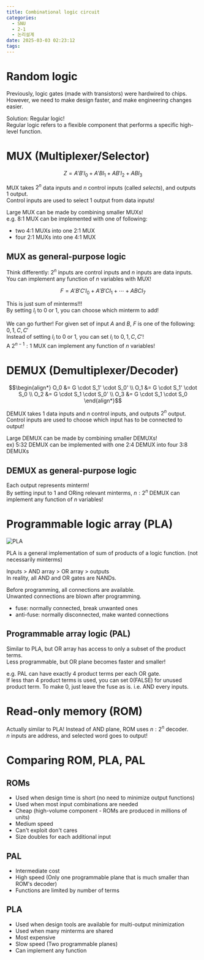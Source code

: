 ```yaml
---
title: Combinational logic circuit
categories:
  - SNU
  - 2-1
  - 논리설계
date: 2025-03-03 02:23:12
tags:
---
```


# Random logic

Previously, logic gates (made with transistors) were hardwired to chips.  
However, we need to make design faster, and make engineering changes easier.

Solution: Regular logic!  
Regular logic refers to a flexible component that performs a specific high-level function.

# MUX (Multiplexer/Selector)

$$Z = A'B'I_0 + A'BI_1 + AB'I_2 + ABI_3$$

MUX takes $2^n$ data inputs and $n$ control inputs (called *selects*), and outputs 1 output.  
Control inputs are used to select 1 output from data inputs!

Large MUX can be made by combining smaller MUXs!  
e.g. 8:1 MUX can be implemented with one of following:

- two 4:1 MUXs into one 2:1 MUX
- four 2:1 MUXs into one 4:1 MUX

## MUX as general-purpose logic

Think differently: $2^n$ inputs are control inputs and $n$ inputs are data inputs.  
You can implement any function of $n$ variables with MUX!

$$F = A'B'C'I_0 + A'B'CI_1 + \cdots + ABCI_7$$

This is just sum of minterms!!!  
By setting $I_i$ to 0 or 1, you can choose which minterm to add!

We can go further! For given set of input $A$ and $B$, $F$ is one of the following: $0, 1, C, C'$  
Instead of setting $I_i$ to 0 or 1, you can set $I_i$ to $0, 1, C, C'$!  
A $2^{n-1}:1$ MUX can implement any function of $n$ variables!

# DEMUX (Demultiplexer/Decoder)

$$\begin{align*}
O_0 &= G \cdot S_1' \cdot S_0' \\
O_1 &= G \cdot S_1' \cdot S_0 \\
O_2 &= G \cdot S_1 \cdot S_0' \\
O_3 &= G \cdot S_1 \cdot S_0
\end{align*}$$

DEMUX takes 1 data inputs and $n$ control inputs, and outputs $2^n$ output.  
Control inputs are used to choose which input has to be connected to output!

Large DEMUX can be made by combining smaller DEMUXs!  
ex) 5:32 DEMUX can be implemented with one 2:4 DEMUX into four 3:8 DEMUXs

## DEMUX as general-purpose logic

Each output represents minterm!  
By setting input to 1 and ORing relevant minterms, $n:2^n$ DEMUX can implement any function of $n$ variables!

# Programmable logic array (PLA)

![PLA](/images/SNU/2-1/논리설계/PLA.svg)

PLA is a general implementation of sum of products of a logic function. (not necessarily minterms)

Inputs > AND array > OR array > outputs  
In reality, all AND and OR gates are NANDs.

Before programming, all connections are available.  
Unwanted connections are blown after programming.

- fuse: normally connected, break unwanted ones
- anti-fuse: normally disconnected, make wanted connections

## Programmable array logic (PAL)

Similar to PLA, but OR array has access to only a subset of the product terms.  
Less programmable, but OR plane becomes faster and smaller!

e.g. PAL can have exactly 4 product terms per each OR gate.  
If less than 4 product terms is used, you can set 0(FALSE) for unused product term.
To make 0, just leave the fuse as is. i.e. AND every inputs.

# Read-only memory (ROM)

Actually similar to PLA! Instead of AND plane, ROM uses $n:2^n$ decoder.  
$n$ inputs are address, and selected word goes to output!

# Comparing ROM, PLA, PAL

## ROMs

- Used when design time is short (no need to minimize output functions)
- Used when most input combinations are needed
- Cheap (high-volume component - ROMs are produced in  millions of units)
- Medium speed
- Can't exploit don't cares
- Size doubles for each additional input

## PAL

- Intermediate cost
- High speed (Only one programmable plane that is much smaller than ROM's decoder)
- Functions are limited by number of terms

## PLA

- Used when design tools are available for multi-output minimization
- Used when many minterms are shared
- Most expensive
- Slow speed (Two programmable planes)
- Can implement any function

